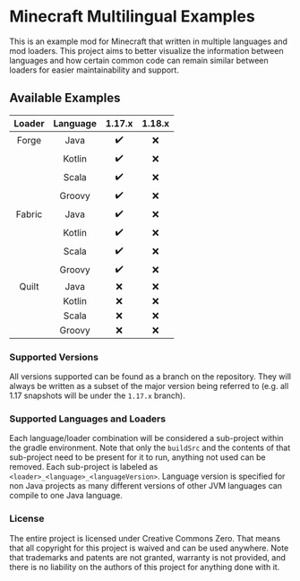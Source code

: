 # Minecraft Multilingual Examples

This is an example mod for Minecraft that written in multiple languages and mod loaders. This project aims to better visualize the information between languages and how certain common code can remain similar between loaders for easier maintainability and support.

## Available Examples

| Loader | Language | 1.17.x | 1.18.x |
| :---:  |   :---:  | :---:  |  :---: |
| Forge  |   Java   |   ✔️   |   ❌  |
|        |  Kotlin  |   ✔️   |   ❌  |
|        |  Scala   |   ✔️   |   ❌  |
|        |  Groovy  |   ✔️   |   ❌  |
| Fabric |   Java   |   ✔️   |   ❌  |
|        |  Kotlin  |   ✔️   |   ❌  |
|        |  Scala   |   ✔️   |   ❌  |
|        |  Groovy  |   ✔️   |   ❌  |
| Quilt  |   Java   |   ❌   |   ❌  |
|        |  Kotlin  |   ❌   |   ❌  |
|        |  Scala   |   ❌   |   ❌  |
|        |  Groovy  |   ❌   |   ❌  |

### Supported Versions

All versions supported can be found as a branch on the repository. They will always be written as a subset of the major version being referred to (e.g. all 1.17 snapshots will be under the `1.17.x` branch).

### Supported Languages and Loaders

Each language/loader combination will be considered a sub-project within the gradle environment. Note that only the `buildSrc` and the contents of that sub-project need to be present for it to run, anything not used can be removed. Each sub-project is labeled as `<loader>_<language>_<languageVersion>`. Language version is specified for non Java projects as many different versions of other JVM languages can compile to one Java language.

### License

The entire project is licensed under Creative Commons Zero. That means that all copyright for this project is waived and can be used anywhere. Note that trademarks and patents are not granted, warranty is not provided, and there is no liability on the authors of this project for anything done with it.